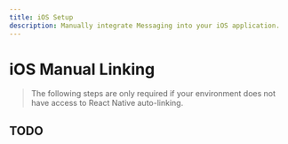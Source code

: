 ```yaml
---
title: iOS Setup
description: Manually integrate Messaging into your iOS application. 
---
```


# iOS Manual Linking

> The following steps are only required if your environment does not have access to React Native
auto-linking. 

## TODO
